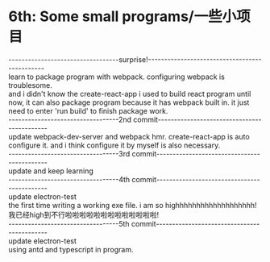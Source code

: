 # 6th: Some small programs/一些小项目
----------------------------------surprise!----------------------------------------------<br>
learn to package program with webpack. configuring webpack is troublesome.<br>
and i didn't know the create-react-app i used to build react program until now, it can also package program because it has webpack built in. it just need to enter 'run build' to finish package work.<br>
----------------------------------2nd commit--------------------------------------------<br>
update webpack-dev-server and webpack hmr. create-react-app is auto configure it. and i think configure it by myself is also necessary.<br>
----------------------------------3rd commit--------------------------------------------<br>
update and keep learning<br>
----------------------------------4th commit--------------------------------------------<br>
update electron-test<br>
the first time writing a working exe file. i am so highhhhhhhhhhhhhhhhhhh!<br>
我已经high到不行啦啦啦啦啦啦啦啦啦啦啦啦啦!<br>
----------------------------------5th commit--------------------------------------------<br>
update electron-test<br>
using antd and typescript in program.<br>
